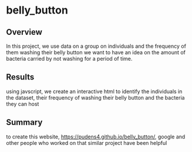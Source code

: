 # belly_button

## Overview
In this project, we use data on a group on individuals and the frequency of them washing their belly button
we want to have an idea on the amount of bacteria carried by not washing for a period of time.

## Results
using javscript, we create an interactive html to identify the individuals in the dataset, their 
frequency of washing their belly button and the bacteria they can host

## Summary
to create this website, https://pudens4.github.io/belly_button/, google and other people who worked on 
that similar project have been helpful
